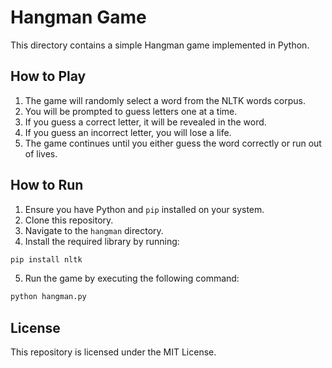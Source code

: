 # Hangman Game

This directory contains a simple Hangman game implemented in Python.

## How to Play

1. The game will randomly select a word from the NLTK words corpus.
2. You will be prompted to guess letters one at a time.
3. If you guess a correct letter, it will be revealed in the word.
4. If you guess an incorrect letter, you will lose a life.
5. The game continues until you either guess the word correctly or run out of lives.

## How to Run

1. Ensure you have Python and `pip` installed on your system.
2. Clone this repository.
3. Navigate to the `hangman` directory.
4. Install the required library by running:

```bash
pip install nltk
```
  
5. Run the game by executing the following command:

```bash
python hangman.py
```

## License

This repository is licensed under the MIT License.
